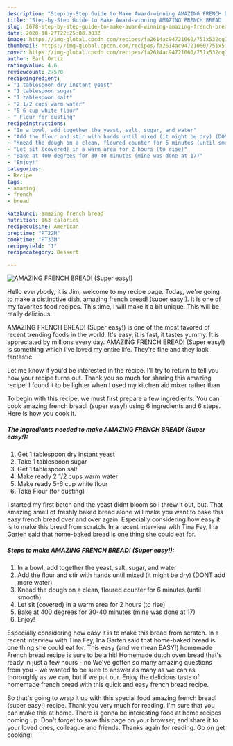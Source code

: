 ```yaml
---
description: "Step-by-Step Guide to Make Award-winning AMAZING FRENCH BREAD! (Super easy!)"
title: "Step-by-Step Guide to Make Award-winning AMAZING FRENCH BREAD! (Super easy!)"
slug: 1678-step-by-step-guide-to-make-award-winning-amazing-french-bread-super-easy
date: 2020-10-27T22:25:08.303Z
image: https://img-global.cpcdn.com/recipes/fa2614ac94721060/751x532cq70/amazing-french-bread-super-easy-recipe-main-photo.jpg
thumbnail: https://img-global.cpcdn.com/recipes/fa2614ac94721060/751x532cq70/amazing-french-bread-super-easy-recipe-main-photo.jpg
cover: https://img-global.cpcdn.com/recipes/fa2614ac94721060/751x532cq70/amazing-french-bread-super-easy-recipe-main-photo.jpg
author: Earl Ortiz
ratingvalue: 4.6
reviewcount: 27570
recipeingredient:
- "1 tablespoon dry instant yeast"
- "1 tablespoon sugar"
- "1 tablespoon salt"
- "2 1/2 cups warm water"
- "5-6 cup white flour"
- " Flour for dusting"
recipeinstructions:
- "In a bowl, add together the yeast, salt, sugar, and water"
- "Add the flour and stir with hands until mixed (it might be dry) (DONT add more water)"
- "Knead the dough on a clean, floured counter for 6 minutes (until smooth)"
- "Let sit (covered) in a warm area for 2 hours (to rise)"
- "Bake at 400 degrees for 30-40 minutes (mine was done at 17)"
- "Enjoy!"
categories:
- Recipe
tags:
- amazing
- french
- bread

katakunci: amazing french bread 
nutrition: 163 calories
recipecuisine: American
preptime: "PT22M"
cooktime: "PT33M"
recipeyield: "1"
recipecategory: Dessert

---
```



![AMAZING FRENCH BREAD! (Super easy!)](https://img-global.cpcdn.com/recipes/fa2614ac94721060/751x532cq70/amazing-french-bread-super-easy-recipe-main-photo.jpg)

Hello everybody, it is Jim, welcome to my recipe page. Today, we're going to make a distinctive dish, amazing french bread! (super easy!). It is one of my favorites food recipes. This time, I will make it a bit unique. This will be really delicious.

AMAZING FRENCH BREAD! (Super easy!) is one of the most favored of recent trending foods in the world. It's easy, it is fast, it tastes yummy. It is appreciated by millions every day. AMAZING FRENCH BREAD! (Super easy!) is something which I've loved my entire life. They're fine and they look fantastic.

Let me know if you&#39;d be interested in the recipe. I&#39;ll try to return to tell you how your recipe turns out. Thank you so much for sharing this amazing recipe! I found it to be lighter when I used my kitchen aid mixer rather than.


To begin with this recipe, we must first prepare a few ingredients. You can cook amazing french bread! (super easy!) using 6 ingredients and 6 steps. Here is how you cook it.

<!--inarticleads1-->

##### The ingredients needed to make AMAZING FRENCH BREAD! (Super easy!):

1. Get 1 tablespoon dry instant yeast
1. Take 1 tablespoon sugar
1. Get 1 tablespoon salt
1. Make ready 2 1/2 cups warm water
1. Make ready 5-6 cup white flour
1. Take  Flour (for dusting)


I started my first batch and the yeast didnt bloom so i threw it out, but. That amazing smell of freshly baked bread alone will make you want to bake this easy french bread over and over again. Especially considering how easy it is to make this bread from scratch. In a recent interview with Tina Fey, Ina Garten said that home-baked bread is one thing she could eat for. 

<!--inarticleads2-->

##### Steps to make AMAZING FRENCH BREAD! (Super easy!):

1. In a bowl, add together the yeast, salt, sugar, and water
1. Add the flour and stir with hands until mixed (it might be dry) (DONT add more water)
1. Knead the dough on a clean, floured counter for 6 minutes (until smooth)
1. Let sit (covered) in a warm area for 2 hours (to rise)
1. Bake at 400 degrees for 30-40 minutes (mine was done at 17)
1. Enjoy!


Especially considering how easy it is to make this bread from scratch. In a recent interview with Tina Fey, Ina Garten said that home-baked bread is one thing she could eat for. This easy (and we mean EASY!) homemade French bread recipe is sure to be a hit! Homemade dutch oven bread that&#39;s ready in just a few hours - no We&#39;ve gotten so many amazing questions from you - we wanted to be sure to answer as many as we can as thoroughly as we can, but if we put our. Enjoy the delicious taste of homemade french bread with this quick and easy french bread recipe. 

So that's going to wrap it up with this special food amazing french bread! (super easy!) recipe. Thank you very much for reading. I'm sure that you can make this at home. There is gonna be interesting food at home recipes coming up. Don't forget to save this page on your browser, and share it to your loved ones, colleague and friends. Thanks again for reading. Go on get cooking!
